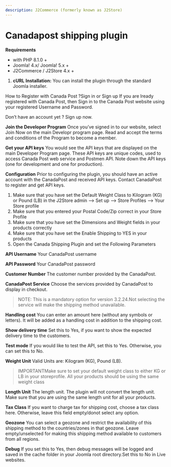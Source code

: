 ```yaml
---
description: J2Commerce (formerly known as J2Store)
---
```


# Canadapost shipping plugin

**Requirements**

* with PHP 8.1.0 +
* Joomla! 4.x/ Joomla! 5.x +
* J2Commerce / J2Store 4.x +



1. **cURL** **Installation:** You can install the plugin through the standard Joomla installer.

How to Register with Canada Post ?Sign in or Sign up If you are lready registered with Canada Post, then Sign in to the Canada Post website using your registered Username and Password.

Don’t have an account yet ? Sign up now.

**Join the Developer Program** Once you’ve signed in to our website, select Join Now on the main Developr program page. Read and accept the terms and conditions of the Program to become a member.

**Get your API keys** You would see the API keys that are displayed on the main Developer Program page. These API keys are unique codes, used to access Canada Post web service and Postmen API. Note down the API keys (one for development and one for production).

**Configuration** Prior to configuring the plugin, you should have an active account with the CanadaPost and received API keys. Contact CanadaPost to register and get API keys.

1. Make sure that you have set the Default Weight Class to Kilogram (KG) or Pound (LB) in the J2Store admin –> Set up –> Store Profiles –> Your Store profile
2. Make sure that you entered your Postal Code/Zip correct in your Store Profile
3. Make sure that you have set the Dimensions and Weight fields in your products correctly
4. Make sure that you have set the Enable Shipping to YES in your products
5. Open the Canada Shipping Plugin and set the Following Parameters

**API Username** Your CanadaPost username

**API Password** Your CanadaPost password

**Customer Number** The customer number provided by the CanadaPost.

**CanadaPost Service** Choose the services provided by CanadaPost to display in checkout.

> NOTE: This is a mandatory option for version 3.2.24.Not selecting the service will make the shipping method unavailable.

**Handling cost** You can enter an amount here (without any symbols or letters). It will be added as a handling cost in addition to the shipping cost.

**Show delivery time** Set this to Yes, if you want to show the expected delivery time to the customers.

**Test mode** If you would like to test the API, set this to Yes. Otherwise, you can set this to No.

**Weight Unit** Valid Units are: Kilogram (KG), Pound (LB).

> IMPORTANTMake sure to set your default weight class to either KG or LB in your storeprofile. All your products should be using the same weight class

**Length Unit** The length unit. The plugin will not convert the length unit. Make sure that you are using the same length unit for all your products.

**Tax Class** If you want to charge tax for shipping cost, choose a tax class here. Otherwise, leave this field empty/donot select any option.

**Geozone** You can select a geozone and restrict the availability of this shipping method to the countries/zones in that geozone. Leave empty/unselected for making this shipping method available to customers from all regions.

**Debug** If you set this to Yes, then debug messages will be logged and saved in the cache folder in your Joomla root directory.Set this to No in Live websites.
